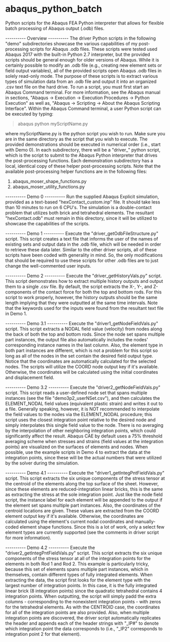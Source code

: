 # abaqus_python_batch
Python scripts for the Abaqus FEA Python interpreter that allows for flexible batch processing of Abaqus output (.odb) files.

---------- Overview ---------- 
The driver Python scripts in the following "demo" subdirectories showcase the various capabilities of my post-
processing scripts for Abaqus .odb files. These scripts were tested used Abaqus 2017 with the built-in Python 2.7
interpreter, but the provided scripts should be general enough for older versions of Abaqus. While it is certainly 
possible to modify an .odb file (e.g., creating new element sets or field output variables), all of the provided 
scripts open Abaqus .odb files in solely read-only mode. The purpose of these scripts is to extract various types of 
simulation data from an .odb file and output it into an organized .csv text file on the hard drive. To run a script, 
you must first start an Abaqus Command terminal. For more information, see the Abaqus manual in sections, "Abaqus -> 
Execution -> Execution Procedures -> Python Execution" as well as, "Abaqus -> Scripting -> About the Abaqus Scripting 
Interface". Within the Abaqus Command terminal, a user Python script can be executed by typing: 

> abaqus python myScriptName.py

where myScriptName.py is the python script you wish to run. Make sure you are in the same directory as the script that 
you wish to execute. The provided demonstrations should be executed in numerical order (i.e., start with Demo 0). In 
each subdirectory, there will be a "driver_" python script, which is the script to submit to the Abaqus Python 
interpreter that drives the post-processing functions. Each demonstration subdirectory has a local, identical copy of 
these helper post-processing scripts. Note that the available post-processing helper functions are in the following 
files:

1) abaqus_moser_shape_functions.py
2) abaqus_moser_utility_functions.py


---------- Demo 0 ----------
Run the supplied Abaqus Explicit simulation, provided as a text-based "hexContact_custom.inp" file. It should take 
less than 10 minutes to run on 6 CPU's. The simulation is a double-contact problem that utilizes both brick and 
tetrahedral elements. The resultant "hexContact.odb" must remain in this directory, since it will be utilized to 
showcase the capabilities of the scripts.


---------- Demo 1 ----------
Execute the "driver_getOdbFileStructure.py" script. This script creates a text file that informs the user of the names 
of existing sets and output data in the .odb file, which will be needed in order to retrieve these data later. 
Similar to the other driver scripts, all of these scripts have been coded with generality in mind. So, the only 
modifications that should be required to use these scripts for other .odb files are to just change the well-commented 
user inputs. 


---------- Demo 2 ----------
Execute the "driver_getHistoryVals.py" script. This script demonstrates how to extract multiple history outputs and 
output them to a single .csv file. By default, the script extracts the X-, Y-, and Z-components of the contact force 
for both the top and bottom rods. For this script to work properly, however, the history outputs should be the same 
length implying that they were outputted at the same time intervals. Note that the keywords used for the inputs were 
found from the resultant text file in Demo 1.


---------- Demo 3.1 ----------
Execute the "driver1_getNodeFieldVals.py" script. This script extracts a NODAL field value (velocity) from nodes along 
the back of both the top and bottom rods. Since the node set spans multiple part instances, the output file also 
automatically includes the nodes' corresponding instance names in the last column. Also, the element type in both part 
instances are different, which is not a problem for this script so long as all of the nodes in the set contain the 
desired field output type. Notice that the coordinates are automatically calculated for the selected nodes. The 
scripts will utilize the COORD node output key if it's available. Otherwise, the coordinates will be calculated using 
the initial coordinates and displacement field.


---------- Demo 3.2 ----------
Execute the "driver2_getNodeFieldVals.py" script. This script reads a user-defined node set that spans multiple 
instances (see the file "demo3p2_userNSet.csv"), and then calculates the ELEMENT_NODAL field values (equivalent 
plastic strain) and writes it out to a file. Generally speaking, however, it is NOT recommended to interpolate the 
field values to the nodes via the ELEMENT_NODAL procedure; this script uses the closest integration point relative to 
the desired node and simply interpolates this single field value to the node. There is no averaging by the 
interpolation of other neighboring integration points, which could significantly affect the result. Abaqus CAE by 
default uses a 75% threshold averaging scheme when stresses and strains (field values at the integration points) are 
visualized on the surfaces of elements and nodes. When possible, use the example scripts in Demo 4 to extract the data 
at the integration points, since these will be the actual numbers that were utilized by the solver during the 
simulation. 


---------- Demo 4.1 ----------
Execute the "driver1_getIntegPntFieldVals.py" script. This script extracts the six unique components of the stress 
tensor at the centroid of the elements along the top surface of the sheet. However, since these elements are 
reduced-integration linear bricks, this is the same as extracting the stress at the sole integration point. Just like 
the node field script, the instance label for each element will be appended to the output if the element set spans 
multiple part instances. Also, the coordinates of the centroid locations are given. These values are extracted 
from the COORD element output key if it's available. Otherwise, the coordinates are calculated using the element's 
current nodal coordinates and manually-coded element shape functions. Since this is a lot of work, only a select few 
element types are currently supported (see the comments in driver script for more information).


---------- Demo 4.2 ----------
Execute the "driver2_getIntegPntFieldVals.py" script. This script extracts the six unique components of the stress 
tensor at all of the integration points for the elements in both Rod 1 and Rod 2. This example is particularly tricky, 
because this set of elements spans multiple part instances, which in themselves, contain different types of fully 
integrated elements. When extracting the data, the script first looks for the element type with the largest number of 
integration points. In this case, it is the fully integrated linear brick (8 integration points) since the quadratic 
tetrahedral contains 4 integration points. When outputting, the script will simply padd the extra columns - 
corresponding to the nonexistent integration points - with zeros for the tetrahedral elements. As with the CENTROID 
case, the coordinates for all of the integration points are also provided. Also, when multiple integration points are 
discovered, the driver script automatically replicates the header and appends each of the header strings with "_IP#" 
to denote which integration point the data corresponds to (i.e., "_IP2" corresponds to integration point 2 for that 
element). 